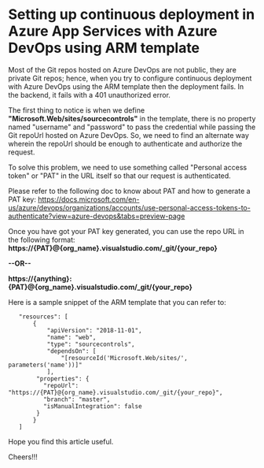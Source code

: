 # Setting up continuous deployment in Azure App Services with Azure DevOps using ARM template

Most of the Git repos hosted on Azure DevOps are not public, they are private Git repos; hence, when you try to configure continuous deployment with Azure DevOps using the ARM template then the deployment fails. In the backend, it fails with a 401 unauthorized error.

The first thing to notice is when we define **"Microsoft.Web/sites/sourcecontrols"** in the template, there is no property named "username" and "password" to pass the credential while passing the Git repoUrl hosted on Azure DevOps. So, we need to find an alternate way wherein the repoUrl should be enough to authenticate and authorize the request.

To solve this problem, we need to use something called "Personal access token" or "PAT" in the URL itself so that our request is authenticated.

Please refer to the following doc to know about PAT and how to generate a PAT key:
https://docs.microsoft.com/en-us/azure/devops/organizations/accounts/use-personal-access-tokens-to-authenticate?view=azure-devops&tabs=preview-page

Once you have got your PAT key generated, you can use the repo URL in the following format: **https://{PAT}@{org_name}.visualstudio.com/_git/{your_repo}**

**--OR--**

**https://{anything}:{PAT}@{org_name}.visualstudio.com/_git/{your_repo}**

Here is a sample snippet of the ARM template that you can refer to:

       "resources": [
           {
               "apiVersion": "2018-11-01",
               "name": "web",
               "type": "sourcecontrols",
               "dependsOn": [
                   "[resourceId('Microsoft.Web/sites/', parameters('name'))]"
               ],
            "properties": {
              "repoUrl": "https://{PAT}@{org_name}.visualstudio.com/_git/{your_repo}",
              "branch": "master",
              "isManualIntegration": false
            }
           }
       ]

Hope you find this article useful.

Cheers!!!

